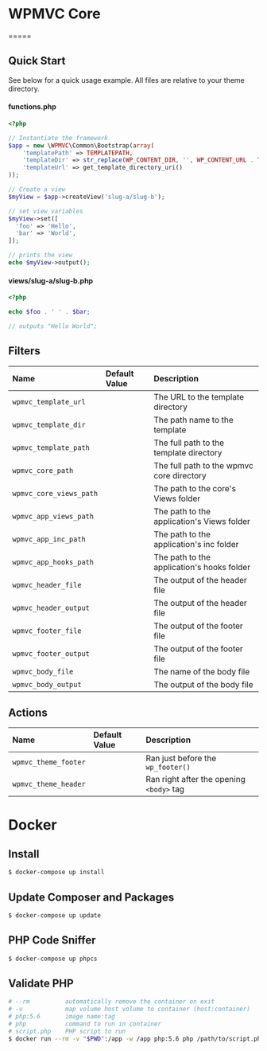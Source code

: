 # WPMVC Core

=====

## Quick Start

See below for a quick usage example. All files are relative to your theme directory.

#### functions.php
````php
<?php

// Instantiate the framework
$app = new \WPMVC\Common\Bootstrap(array(
    'templatePath' => TEMPLATEPATH,
    'templateDir' => str_replace(WP_CONTENT_DIR, '', WP_CONTENT_URL . TEMPLATEPATH),
    'templateUrl' => get_template_directory_uri()
));

// Create a view
$myView = $app->createView('slug-a/slug-b');

// set view variables
$myView->set([
  'foo' => 'Hello',
  'bar' => 'World',
]);

// prints the view
echo $myView->output();
````

#### views/slug-a/slug-b.php

````php
<?php

echo $foo . ' ' . $bar;

// outputs "Hello World";
````

## Filters

| Name | Default Value | Description |
| :--- | :--- | :--- |
| `wpmvc_template_url` | | The URL to the template directory |
| `wpmvc_template_dir` | | The path name to the template |
| `wpmvc_template_path` | | The full path to the template directory |
| `wpmvc_core_path` | | The full path to the wpmvc core directory |
| `wpmvc_core_views_path` | | The path to the core's Views folder |
| `wpmvc_app_views_path` | | The path to the application's Views folder |
| `wpmvc_app_inc_path` | | The path to the application's inc folder |
| `wpmvc_app_hooks_path` | | The path to the application's hooks folder |
| `wpmvc_header_file` | | The output of the header file |
| `wpmvc_header_output` | | The output of the header file |
| `wpmvc_footer_file` | | The output of the footer file |
| `wpmvc_footer_output` | | The output of the footer file |
| `wpmvc_body_file` | | The name of the body file |
| `wpmvc_body_output` | | The output of the body file |

## Actions

| Name | Default Value | Description |
| :--- | :--- | :--- |
| `wpmvc_theme_footer` | | Ran just before the `wp_footer()` |
| `wpmvc_theme_header` | | Ran right after the opening `<body>` tag |

# Docker

## Install

```bash
$ docker-compose up install
```

## Update Composer and Packages

```bash
$ docker-compose up update
```

## PHP Code Sniffer

```bash
$ docker-compose up phpcs
```

## Validate PHP

```bash
# --rm          automatically remove the container on exit
# -v            map volume host volume to container (host:container)
# php:5.6       image name:tag
# php           command to run in container
# script.php    PHP script to run
$ docker run --rm -v "$PWD":/app -w /app php:5.6 php /path/to/script.php
```
